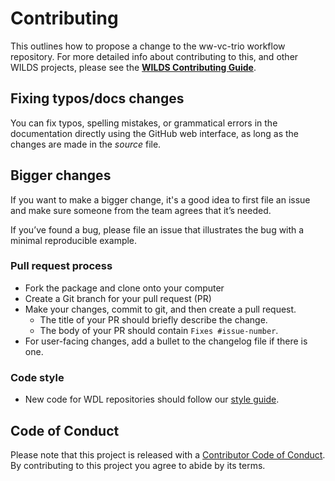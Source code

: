 # Contributing

This outlines how to propose a change to the ww-vc-trio workflow repository. 
For more detailed info about contributing to this, and other WILDS projects, please see the
[**WILDS Contributing Guide**](https://getwilds.org/guide/). 

## Fixing typos/docs changes

You can fix typos, spelling mistakes, or grammatical errors in the documentation directly using the GitHub web interface, as long as the changes are made in the _source_ file. 

## Bigger changes

If you want to make a bigger change, it's a good idea to first file an issue and make sure someone from the team agrees that it’s needed. 

If you’ve found a bug, please file an issue that illustrates the bug with a minimal 
reproducible example.

### Pull request process

*   Fork the package and clone onto your computer
*   Create a Git branch for your pull request (PR)
*   Make your changes, commit to git, and then create a pull request.
    *   The title of your PR should briefly describe the change.
    *   The body of your PR should contain `Fixes #issue-number`.
*  For user-facing changes, add a bullet to the changelog file if there is one.

### Code style

*   New code for WDL repositories should follow our [style guide](https://getwilds.org/guide/wdlconfig.html). 

## Code of Conduct

Please note that this project is released with a
[Contributor Code of Conduct](.github/CODE_OF_CONDUCT.md). By contributing to this
project you agree to abide by its terms.
